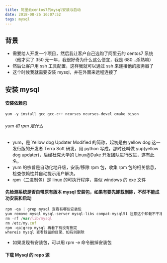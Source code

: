 ```yaml
---
title: 阿里云centos7的mysql安装与启动
date: 2018-08-26 16:07:52
tags: mysql
---
```


## 背景

- 需要给人开发一个项目，然后我让客户自己选购了阿里云的 centos7 系统（他才买了 350 元一年，我很好奇为什么这么便宜，我是 680...杀熟嘛）
- 然后让客户用 ssh 工具配置，这样我就可以通过 ssh 来连接他的服务器了
- 这个时候我就需要安装 mysql，并在外面来远程连接了

## 安装 mysql

#### 安装依赖包

```javascript
yum -y install gcc gcc-c++ ncurses ncurses-devel cmake bison
```

###### yum 和 rpm 是什么

- yum，是 Yellow dog Updater Modified 的简称，起初是由 yellow dog 这一发行版的开发者 Terra Soft 研发，用 python 写成，那时还叫做 yup(yellow dog updater)，后经杜克大学的 Linux@Duke 开发团队进行改进，遂有此名。
- yum 的宗旨是自动化地升级，安装/移除 rpm 包，收集 rpm 包的相关信息，检查依赖性并自动提示用户解决。
- rpm（二进制包）是 linux 的可执行程序，类似 windows 的 exe 文件

#### 先检测系统是否自带原有版本 mysql 安装包，如果有要先卸载删除，不然不能成功安装和启动

```javascript
rpm -qa | grep mysql 查看有哪些安装包
yum remove mysql mysql-server mysql-libs compat-mysql51 注意这个卸载不干净
rm -rf /var/lib/mysql
rm /etc/my.cnf
rpm -qa|grep mysql 再看下有没有删完
whereis mysql 查看残留的目录、如有则删除
```

- 如果发现有安装包，可以用 rpm -e 命令删掉安装包

#### 下载 Mysql 的 repo 源
